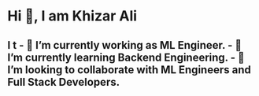 ### <h1> Hi 👋, I am Khizar Ali </h1>

<h2> I t
- 🔭 I’m currently working as ML Engineer.
- 🌱 I’m currently learning Backend Engineering.
- 👯 I’m looking to collaborate with ML Engineers and Full Stack Developers.
<!--
**Khizar-Ali/Khizar-Ali** is a ✨ _special_ ✨ repository because its `README.md` (this file) appears on your GitHub profile.

Here are some ideas to get you started:


- 🤔 I’m looking for help with ...
- 💬 Ask me about ...
- 📫 How to reach me: ...
- 😄 Pronouns: ...
- ⚡ Fun fact: ...
-->
